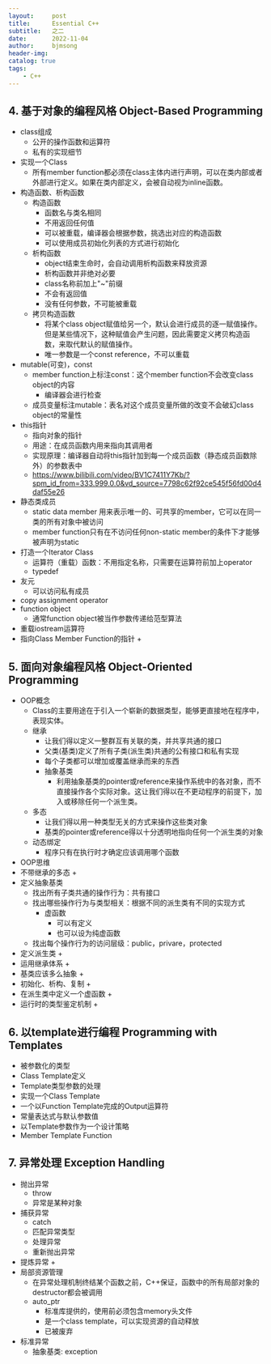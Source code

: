 ```yaml
---
layout:     post
title:      Essential C++
subtitle:   之二
date:       2022-11-04
author:     bjmsong
header-img: 
catalog: true
tags:
    - C++
---
```

## 4. 基于对象的编程风格 Object-Based Programming
- class组成
    + 公开的操作函数和运算符
    + 私有的实现细节
- 实现一个Class
    + 所有member function都必须在class主体内进行声明，可以在类内部或者外部进行定义。如果在类内部定义，会被自动视为inline函数。
- 构造函数、析构函数
    + 构造函数
        * 函数名与类名相同
        * 不用返回任何值
        * 可以被重载，编译器会根据参数，挑选出对应的构造函数
        * 可以使用成员初始化列表的方式进行初始化
    + 析构函数
        * object结束生命时，会自动调用析构函数来释放资源
        * 析构函数并非绝对必要
        * class名称前加上"~"前缀
        * 不会有返回值
        * 没有任何参数，不可能被重载
    + 拷贝构造函数
        * 将某个class object赋值给另一个，默认会进行成员的逐一赋值操作。但是某些情况下，这种赋值会产生问题，因此需要定义拷贝构造函数，来取代默认的赋值操作。
        * 唯一参数是一个const reference，不可以重载
- mutable(可变)，const
    + member function上标注const：这个member function不会改变class object的内容
        * 编译器会进行检查
    + 成员变量标注mutable：表名对这个成员变量所做的改变不会破幻class object的常量性
- this指针
    + 指向对象的指针
    - 用途：在成员函数内用来指向其调用者
    - 实现原理：编译器自动将this指针加到每一个成员函数（静态成员函数除外）的参数表中
    - https://www.bilibili.com/video/BV1C7411Y7Kb/?spm_id_from=333.999.0.0&vd_source=7798c62f92ce545f56fd00d4daf55e26
- 静态类成员
    + static data member 用来表示唯一的、可共享的member，它可以在同一类的所有对象中被访问
    + member function只有在不访问任何non-static member的条件下才能够被声明为static
- 打造一个Iterator Class
    + 运算符（重载）函数：不用指定名称，只需要在运算符前加上operator
    + typedef
- 友元
    + 可以访问私有成员
- copy assignment operator
- function object
    + 通常function object被当作参数传递给范型算法
- 重载iostream运算符
- 指向Class Member Function的指针
    + 


## 5. 面向对象编程风格 Object-Oriented Programming
- OOP概念
    + Class的主要用途在于引入一个崭新的数据类型，能够更直接地在程序中，表现实体。
    + 继承
        * 让我们得以定义一整群互有关联的类，并共享共通的接口
        * 父类(基类)定义了所有子类(派生类)共通的公有接口和私有实现
        * 每个子类都可以增加或覆盖继承而来的东西
        * 抽象基类
            - 利用抽象基类的pointer或reference来操作系统中的各对象，而不直接操作各个实际对象。这让我们得以在不更动程序的前提下，加入或移除任何一个派生类。
    + 多态
        * 让我们得以用一种类型无关的方式来操作这些类对象
        * 基类的pointer或reference得以十分透明地指向任何一个派生类的对象
    + 动态绑定
        * 程序只有在执行时才确定应该调用哪个函数
- OOP思维
- 不带继承的多态
    + 
- 定义抽象基类
    + 找出所有子类共通的操作行为：共有接口
    + 找出哪些操作行为与类型相关：根据不同的派生类有不同的实现方式
        * 虚函数
            - 可以有定义
            - 也可以设为纯虚函数
    + 找出每个操作行为的访问层级：public，privare，protected
- 定义派生类
    + 
- 运用继承体系
    + 
- 基类应该多么抽象
    + 
- 初始化、析构、复制
    + 
- 在派生类中定义一个虚函数
    + 
- 运行时的类型鉴定机制
    + 


## 6. 以template进行编程 Programming with Templates
- 被参数化的类型
- Class Template定义
- Template类型参数的处理
- 实现一个Class Template
- 一个以Function Template完成的Output运算符
- 常量表达式与默认参数值
- 以Template参数作为一个设计策略
- Member Template Function


## 7. 异常处理 Exception Handling
- 抛出异常
    + throw
    + 异常是某种对象
- 捕获异常
    + catch
    + 匹配异常类型
    + 处理异常
    + 重新抛出异常
- 提炼异常
    + 
- 局部资源管理
    + 在异常处理机制终结某个函数之前，C++保证，函数中的所有局部对象的destructor都会被调用
    + auto_ptr  
        * 标准库提供的，使用前必须包含memory头文件
        * 是一个class template，可以实现资源的自动释放
        * 已被废弃
- 标准异常
    + 抽象基类: exception








